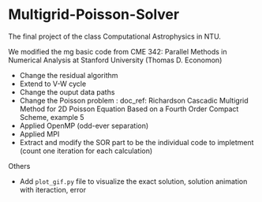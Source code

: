 # Multigrid-Poisson-Solver
The final project of the class Computational Astrophysics in NTU.

We modified the mg basic code from CME 342: Parallel Methods in Numerical Analysis at Stanford University (Thomas D. Economon)
- Change the residual algorithm
- Extend to V-W cycle
- Change the ouput data paths
- Change the Poisson problem : 
  doc_ref: Richardson Cascadic Multigrid Method for 2D Poisson Equation Based on a Fourth Order Compact Scheme, example 5 
- Applied OpenMP (odd-ever separation)
- Applied MPI
- Extract and modify the SOR part to be the individual code to impletment (count one iteration for each calculation)

Others
- Add `plot_gif.py` file to visualize the exact solution, solution animation with iteraction, error

